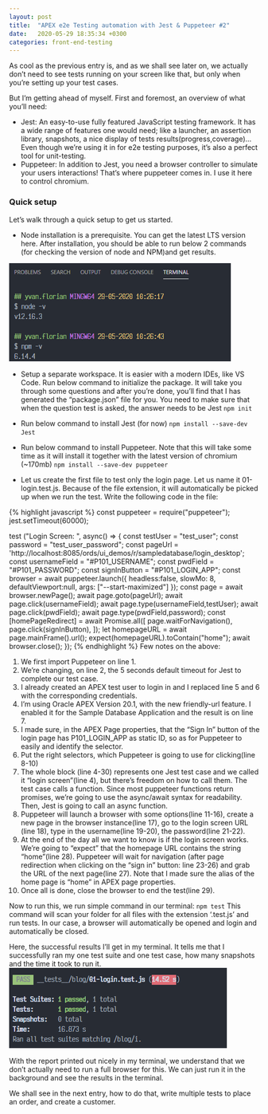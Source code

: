 ```yaml
---
layout: post
title:  "APEX e2e Testing automation with Jest & Puppeteer #2"
date:   2020-05-29 18:35:34 +0300
categories: front-end-testing
---
```

As cool as the previous entry is, and as we shall see later on, we actually don’t need to see tests running on your screen like that, but only when you’re setting up your test cases.

But I’m getting ahead of myself. First and foremost, an overview of what you’ll need:

   - Jest: An easy-to-use fully featured JavaScript testing framework. It has a wide range of features one would need; like a launcher, an assertion library, snapshots, a nice display of tests results(progress,coverage)… Even though we’re using it in for e2e testing purposes, it’s also a perfect tool for unit-testing.
   - Puppeteer: In addition to Jest, you need a browser controller to simulate your users interactions! That’s where puppeteer comes in. I use it here to control chromium.

### Quick setup

Let’s walk through a quick setup to get us started.

   -  Node installation is a prerequisite. You can get the latest LTS version here. After installation, you should be able to run below 2 commands (for checking the version of node and NPM)and get results.

![node-npm-v](/assets/img/node-npm-v.png)

   -  Setup a separate workspace. It is easier with a modern IDEs, like VS Code. Run below command to initialize the package. It will take you through some questions and after you’re done, you’ll find that I has generated the “package.json” file for you. You need to make sure that when the question test is asked, the answer needs to be Jest
      `npm init`

   -  Run below command to install Jest (for now)
      `npm install --save-dev Jest`
   
   -  Run below command to install Puppeteer. Note that this will take some time as it will install it together with the latest version of chromium (~170mb)
      `npm install --save-dev puppeteer`
   
   -  Let us create the first file to test only the login page. Let us name it 01-login.test.js. Because of the file extension, it will automatically be picked up when we run the test.
Write the following code in the file:

{% highlight javascript %}
const puppeteer = require("puppeteer");
jest.setTimeout(60000);
 
test ("Login Screen: ", async() => {
   const testUser = "test_user";
   const password = "test_user_password";
   const pageUrl  = 'http://localhost:8085/ords/ui_demos/r/sampledatabase/login_desktop';
   const usernameField = "#P101_USERNAME";
   const pwdField = "#P101_PASSWORD";
   const signInButton = "#P101_LOGIN_APP";
   const browser  = await puppeteer.launch({
      headless:false,
      slowMo: 8,
      defaultViewport:null,
      args: ["--start-maximized"]
   });
   const page = await browser.newPage();
   await page.goto(pageUrl); 
   await page.click(usernameField);
   await page.type(usernameField,testUser);
   await page.click(pwdField);
   await page.type(pwdField,password);
   const [homePageRedirect] = await Promise.all([
      page.waitForNavigation(),
      page.click(signInButton),
    ]);
   let homepageURL = await page.mainFrame().url();
   expect(homepageURL).toContain("home");
   await browser.close();
});
{% endhighlight %}
Few notes on the above:
   1.  We first import Puppeteer on line 1.
   2.  We’re changing, on line 2, the 5 seconds default timeout for Jest to complete our test case.
   3.  I already created an APEX test user to login in and I replaced line 5 and 6 with the corresponding credentials.
   4.  I’m using Oracle APEX Version 20.1, with the new friendly-url feature. I enabled it for the Sample Database Application and the result is on line 7.
   5.  I made sure, in the APEX Page properties, that the “Sign In” button of the login page has P101_LOGIN_APP as static ID, so as for Puppeteer to easily and identify the selector.
   6.  Put the right selectors, which Puppeteer is going to use for clicking(line 8-10)
   7.  The whole block (line 4-30) represents one Jest test case and we called it “login screen”(line 4), but there’s freedom on how to call them. The test case calls a function. Since most puppeteer functions return promises, we’re going to use the async/await syntax for readability. Then, Jest is going to call an async function.
   8.  Puppeteer will launch a browser with some options(line 11-16), create a new page in the browser instance(line 17), go to the login screen URL (line 18), type in the username(line 19-20), the password(line 21-22).
   9.  At the end of the day all we want to know is if the login screen works. We’re going to “expect” that the homepage URL contains the string “home”(line 28). Puppeteer will wait for navigation (after page redirection when clicking on the “sign in” button: line 23-26) and grab the URL of the next page(line 27). Note that I made sure the alias of the home page is “home” in APEX page properties.
   10.  Once all is done, close the browser to end the test(line 29).

Now to run this, we run simple command in our terminal: `npm test` This command will scan your folder for all files with the extension ‘.test.js’ and run tests. In our case, a browser will automatically be opened and login and automatically be closed.

Here, the successful results I’ll get in my terminal. It tells me that I successfully ran my one test suite and one test case, how many snapshots and the time it took to run it.
![npm-test-results](/assets/img/01-login-test-results.png)

With the report printed out nicely in my terminal, we understand that we don’t actually need to run a full browser for this. We can just run it in the background and see the results in the terminal.

We shall see in the next entry, how to do that, write multiple tests to place an order, and create a customer.

[jest-docs]: https://jestjs.io/en/
[puppeteer-docs]: https://pptr.dev/
